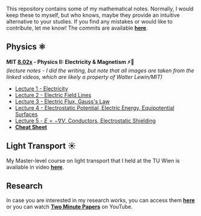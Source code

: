 This repository contains some of my mathematical notes. Normally, I would keep these to myself, but who knows, maybe they provide an intuitive alternative to your studies. If you find any mistakes or would like to contribute, let me know! The commits are available [**here**](https://github.com/karoly-zsolnai-feher/karoly-zsolnai-feher.github.io). 

## **Physics** ⚛️ 
**MIT [8.02x](https://www.youtube.com/watch?v=rtlJoXxlSFE&list=PLyQSN7X0ro2314mKyUiOILaOC2hk6Pc3j&index=1) - Physics II: Electricity & Magnetism ⚡️🧲**  
*(lecture notes - I did the writing, but note that all images are taken from the linked videos, which are likely a property of Walter Lewin/MIT)*

* [Lecture 1 - Electricity](Physics/8.02x-Electricity_and_Magnetism_(Lewin)/1-Electricity)  
* [Lecture 2 - Electric Field Lines](Physics/8.02x-Electricity_and_Magnetism_(Lewin)/2-Electric_Field_Lines)  
* [Lecture 3 - Electric Flux, Gauss's Law](Physics/8.02x-Electricity_and_Magnetism_(Lewin)/3-Electric_Flux) 
* [Lecture 4 -  Electrostatic Potential, Electric Energy, Equipotential Surfaces](Physics/8.02x-Electricity_and_Magnetism_(Lewin)/4-Electrostatic_Potential)
* [Lecture 5 - $E= - \nabla V$, Conductors, Electrostatic Shielding](Physics/8.02x-Electricity_and_Magnetism_(Lewin)/5-E=-gradV_Conductors_Electrostatic_Shielding)
* [**Cheat Sheet**](Physics/8.02x-Electricity_and_Magnetism_(Lewin)/X-Cheat_Sheet)

## Light Transport ☀️
My Master-level course on light transport that I held at the TU Wien is available in video [**here**](https://www.youtube.com/watch?v=pjc1QAI6zS0&list=PLujxSBD-JXgnGmsn7gEyN28P1DnRZG7qi).

## Research
In case you are interested in my research works, you can access them
[**here**](https://users.cg.tuwien.ac.at/zsolnai/) or you can watch [**Two Minute Papers**](https://www.youtube.com/user/keeroyz) on YouTube.